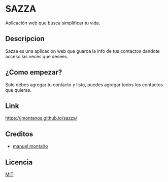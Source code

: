 # SAZZA
Aplicación web que busca simplificar tu vida.

## Descripcion
Sazza es una aplicacion web que guarda la info de tus contactos dandote acceso las veces que desees.

## ¿Como empezar?
Solo debes agregar tu contacto y listo, puedes agregar todos los contactos que quieras.

## Link
https://jmontanos.github.io/sazza/

## Creditos

- [manuel montaño](https://github.com/JManu21)

## Licencia

[MIT](https://opensource.org/licenses/MIT)
